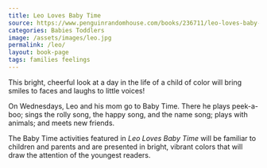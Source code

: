 ```yaml
---
title: Leo Loves Baby Time
source: https://www.penguinrandomhouse.com/books/236711/leo-loves-baby-time-by-anna-mcquinn-author-ruth-hearson-illustrator/
categories: Babies Toddlers
image: /assets/images/leo.jpg
permalink: /leo/
layout: book-page
tags: families feelings
---
```

This bright, cheerful look at a day in the life of a child of color will bring smiles to faces and laughs to little voices!

On Wednesdays, Leo and his mom go to Baby Time. There he plays peek-a-boo; sings the rolly song, the happy song, and the name song; plays with animals; and meets new friends.

The Baby Time activities featured in *Leo Loves Baby Time* will be familiar to children and parents and are presented in bright, vibrant colors that will draw the attention of the youngest readers.
